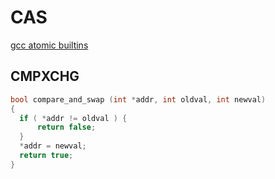 # CAS

[gcc atomic builtins](https://gcc.gnu.org/onlinedocs/gcc-4.1.1/gcc/Atomic-Builtins.html)

## CMPXCHG

```C
bool compare_and_swap (int *addr, int oldval, int newval)
{
  if ( *addr != oldval ) {
      return false;
  }
  *addr = newval;
  return true;
}
```
